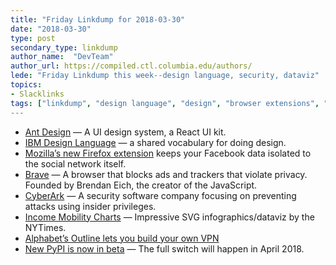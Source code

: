 ```yaml
---
title: "Friday Linkdump for 2018-03-30"
date: "2018-03-30"
type: post
secondary_type: linkdump
author_name:  "DevTeam"
author_url: https://compiled.ctl.columbia.edu/authors/
lede: "Friday Linkdump this week--design language, security, dataviz"
topics: 
- Slacklinks
tags: ["linkdump", "design language", "design", "browser extensions", "browsers", "privacy", "security", "infographics", interactives", "dataviz", "vpn", "python"]
---
```

* [Ant Design](https://ant.design/)
— A UI design system, a React UI kit.
* [IBM Design Language](https://www.ibm.com/design/language/)
— a shared vocabulary for doing design.
* [Mozilla’s new Firefox extension](https://techcrunch.com/2018/03/27/mozillas-new-extension-keeps-your-facebook-data-isolated-to-the-social-network-itself/) keeps your Facebook data isolated to the social network itself.
* [Brave](https://brave.com/)
— A browser that blocks ads and trackers that violate privacy. Founded by Brendan Eich, the creator of the JavaScript.
* [CyberArk](https://www.cyberark.com/)
— A security software company focusing on preventing attacks using insider privileges.
* [Income Mobility Charts](https://www.nytimes.com/interactive/2018/03/27/upshot/make-your-own-mobility-animation.html)
— Impressive SVG infographics/dataviz by the NYTimes.
* [Alphabet’s Outline lets you build your own VPN](https://techcrunch.com/2018/03/22/alphabets-outline-lets-you-build-your-own-vpn/)
* [New PyPI is now in beta](http://pyfound.blogspot.com/2018/03/warehouse-all-new-pypi-is-now-in-beta.html)
— The full switch will happen in April 2018.
